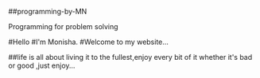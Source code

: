 ##programming-by-MN

Programming for problem solving

#Hello
#I'm Monisha.
#Welcome to my website...

##life is all about living it to the fullest,enjoy every bit of it whether it's bad or good ,just enjoy...


